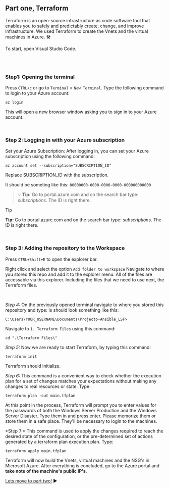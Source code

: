 ## Part one, Terraform

Terraform is an open-source infrastructure as code software tool that enables you to safely and predictably create, change, and improve infrastructure.
We used Terraform to create the Vnets and the virtual machines in Azure. :hammer_and_wrench:

To start, open Visual Studio Code.

<br/>
<br/>

### Step1: Opening the terminal
Press ```CTRL+ç``` or go to ```Terminal``` *>* ```New Terminal```. Type the following command to login to your Azure account:
```
az login
```
This will open a new browser window asking you to sign in to your Azure account.

<br/>

### Step 2: Logging in with your Azure subscription
Set your Azure Subscription: After logging in, you can set your Azure subscription using the following command:
```
az account set --subscription="SUBSCRIPTION_ID"
```
Replace SUBSCRIPTION_ID with the subscription.<p/> It should be someting like this: ```00000000-0000-0000-0000-000000000000```
> :bulb: **Tip:** Go to portal.azure.com and on the search bar type: *subscriptions*. The ID is right there.


> [!TIP]
>**Tip:** Go to portal.azure.com and on the search bar type: *subscriptions*. The ID is right there.

<br/>

### Step 3: Adding the repository to the Workspace
Press ```CTRL+Shift+E``` to open the explorer bar. </p>
Right click and select the option ```Add folder to workspace```
Navigate to where you stored this repo and add it to the explorer menu.
All of the files are accessable via this explorer. Including the files that we need to use next, the Terraform files.

<br/>

*Step 4:*
On the previously opened terminal navigate to where you stored this repository and type: Is should look something like this:
```
C:\Users\YOUR_USERNAME\Documents\Projecto-Ansible_LSF>
```
Navigate to ```1. Terraform Files``` using this command:
```
cd ".\Terraform Files\"
```

*Step 5:*
Now we are ready to start Terraform, by typing this command:
``` 
terraform init
```
Terraform should initialize.
<p>
<p>

*Step 6:*
This command is a convenient way to check whether the execution plan for a set of changes matches your expectations without making any changes to real resources or state. Type:
```
terraform plan -out main.tfplan
```
At this point in the process, Terraform will prompt you to enter values for the passwords of both the Windows Server Production and the Windows Server Disaster. Type them in and press enter. Please memorize them or store them in a safe place. They'll be necessary to login to the machines.
<p>
*Step 7:*
This command is used to apply the changes required to reach the desired state of the configuration, or the pre-determined set of actions generated by a terraform plan execution plan. Type:

```
terraform apply main.tfplan
```
Terraform will now build the Vnets, virtual machines and the NSG's in Microsoft Azure. After everything is concluded, go to the Azure portal and **take note of the machine's public IP's**.
<p>

[Lets move to part two!](Part2.md)  :arrow_forward: